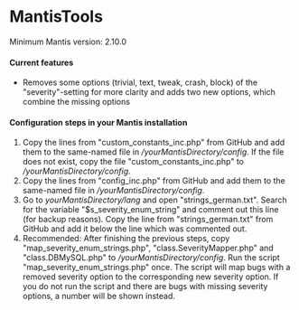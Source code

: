 # MantisTools

Minimum Mantis version: 2.10.0

#### Current features
- Removes some options (trivial, text, tweak, crash, block)  of the "severity"-setting for more clarity and adds two new options, which combine the missing options

#### Configuration steps in your Mantis installation

1. Copy the lines from "custom_constants_inc.php" from GitHub and add them to the same-named file in */yourMantisDirectory/config*. If the file does not exist, copy the file "custom_constants_inc.php" to */yourMantisDirectory/config*.
2. Copy the lines from "config_inc.php" from GitHub and add them to the same-named file in */yourMantisDirectory/config*.
3. Go to *yourMantisDirectory/lang* and open "strings_german.txt". Search for the variable "$s_severity_enum_string" and comment out this line (for backup reasons). Copy the line from "strings_german.txt" from GitHub and add it below the line which was commented out.
4. Recommended: After finishing the previous steps, copy "map_severity_enum_strings.php", "class.SeverityMapper.php" and "class.DBMySQL.php" to */yourMantisDirectory/config*. Run the script "map_severity_enum_strings.php" once. The script will map bugs with a removed severity option to the corresponding new severity option. If you do not run the script and there are bugs with missing severity options, a number will be shown instead.